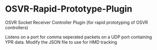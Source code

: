 # OSVR-Rapid-Prototype-Plugin
OSVR Socket Receiver Controller Plugin (for rapid prototyping of OSVR controllers) 


Listens on a port for comma seperated packets on a UDP port containing YPR data.
Modify the JSON file to use for HMD tracking
